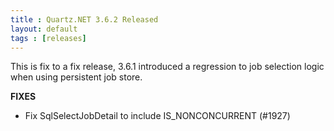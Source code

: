 ```yaml
---
title : Quartz.NET 3.6.2 Released
layout: default
tags : [releases]
---
```


This is fix to a fix release, 3.6.1 introduced a regression to job selection logic when using persistent job store.

__FIXES__

* Fix SqlSelectJobDetail to include IS_NONCONCURRENT (#1927)


<Download />
